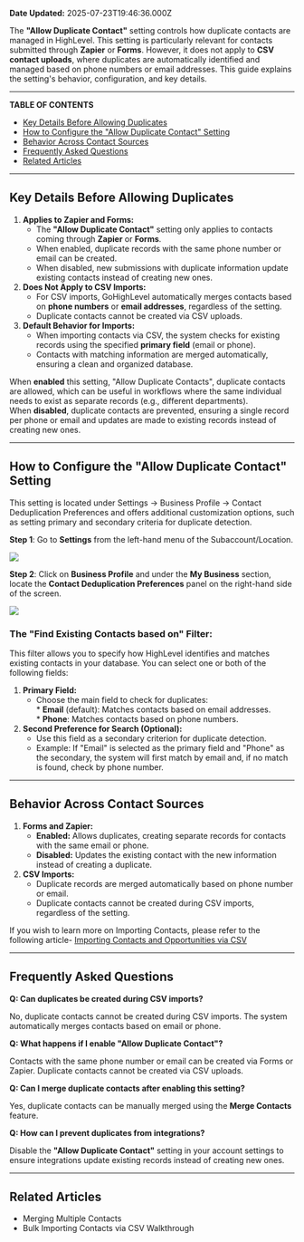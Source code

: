 **Date Updated:** 2025-07-23T19:46:36.000Z

The **"Allow Duplicate Contact"** setting controls how duplicate contacts are managed in HighLevel. This setting is particularly relevant for contacts submitted through **Zapier** or **Forms**. However, it does not apply to **CSV contact uploads**, where duplicates are automatically identified and managed based on phone numbers or email addresses. This guide explains the setting's behavior, configuration, and key details.

---

**TABLE OF CONTENTS**

* [Key Details Before Allowing Duplicates](#Key-Details-Before-Allowing-Duplicates)
* [How to Configure the "Allow Duplicate Contact" Setting](#How-to-Configure-the-)
* [Behavior Across Contact Sources](#Behavior-Across-Contact-Sources)
* [Frequently Asked Questions](#Frequently-Asked-Questions)
* [Related Articles](#Related-Articles)

---

## **Key Details Before Allowing Duplicates**

  
1. **Applies to Zapier and Forms:**  
   * The **"Allow Duplicate Contact"** setting only applies to contacts coming through **Zapier** or **Forms**.  
   * When enabled, duplicate records with the same phone number or email can be created.  
   * When disabled, new submissions with duplicate information update existing contacts instead of creating new ones.
2. **Does Not Apply to CSV Imports:**  
   * For CSV imports, GoHighLevel automatically merges contacts based on **phone numbers** or **email addresses**, regardless of the setting.  
   * Duplicate contacts cannot be created via CSV uploads.
3. **Default Behavior for Imports:**  
   * When importing contacts via CSV, the system checks for existing records using the specified **primary field** (email or phone).  
   * Contacts with matching information are merged automatically, ensuring a clean and organized database.

  
When **enabled** this setting, "Allow Duplicate Contacts", duplicate contacts are allowed, which can be useful in workflows where the same individual needs to exist as separate records (e.g., different departments).  
When **disabled**, duplicate contacts are prevented, ensuring a single record per phone or email and updates are made to existing records instead of creating new ones.

---

## **How to Configure the "Allow Duplicate Contact" Setting**

  
This setting is located under Settings → Business Profile → Contact Deduplication Preferences and offers additional customization options, such as setting primary and secondary criteria for duplicate detection.

  
**Step 1**: Go to **Settings** from the left-hand menu of the Subaccount/Location.

  
![](https://s3.amazonaws.com/cdn.freshdesk.com/data/helpdesk/attachments/production/155040612864/original/1UU-k4RexJN00Bxvpwk-nVlJva5z0zFiQQ.png?1738106670)
  
  
**Step 2**: Click on **Business Profile** and under the **My Business** section, locate the **Contact Deduplication Preferences** panel on the right-hand side of the screen.

  
**![](https://s3.amazonaws.com/cdn.freshdesk.com/data/helpdesk/attachments/production/155040612911/original/p9xvdNia1IYqmsbMrv3inMqwV1AJiqomXw.png?1738106845)**  

  
### **The "Find Existing Contacts based on" Filter:** 

  
This filter allows you to specify how HighLevel identifies and matches existing contacts in your database. You can select one or both of the following fields:  
  
1. **Primary Field:**  
   * Choose the main field to check for duplicates:  
         * **Email** (default): Matches contacts based on email addresses.  
         * **Phone**: Matches contacts based on phone numbers.
2. **Second Preference for Search (Optional):**  
   * Use this field as a secondary criterion for duplicate detection.  
   * Example: If "Email" is selected as the primary field and "Phone" as the secondary, the system will first match by email and, if no match is found, check by phone number.

---

## **Behavior Across Contact Sources**

  
1. **Forms and Zapier:**  
   * **Enabled:** Allows duplicates, creating separate records for contacts with the same email or phone.  
   * **Disabled:** Updates the existing contact with the new information instead of creating a duplicate.
2. **CSV Imports:**  
   * Duplicate records are merged automatically based on phone number or email.  
   * Duplicate contacts cannot be created during CSV imports, regardless of the setting.

  
If you wish to learn more on Importing Contacts, please refer to the following article- [Importing Contacts and Opportunities via CSV](https://help.gohighlevel.com/support/solutions/articles/155000003905-importing-contacts-and-opportunities-via-csv)

---

## **Frequently Asked Questions**

  
**Q: Can duplicates be created during CSV imports?**

No, duplicate contacts cannot be created during CSV imports. The system automatically merges contacts based on email or phone.

  
**Q: What happens if I enable "Allow Duplicate Contact"?**

Contacts with the same phone number or email can be created via Forms or Zapier. Duplicate contacts cannot be created via CSV uploads.

  
**Q: Can I merge duplicate contacts after enabling this setting?**

Yes, duplicate contacts can be manually merged using the **Merge Contacts** feature.

  
**Q: How can I prevent duplicates from integrations?**

Disable the **"Allow Duplicate Contact"** setting in your account settings to ensure integrations update existing records instead of creating new ones.

---

## **Related Articles**

* Merging Multiple Contacts
* Bulk Importing Contacts via CSV Walkthrough